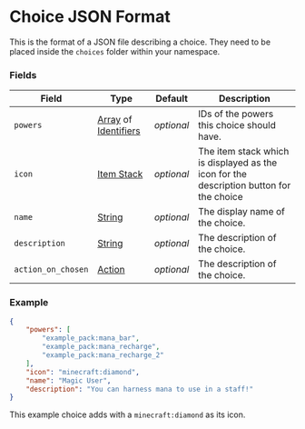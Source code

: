 # Choice JSON Format

This is the format of a JSON file describing a choice. They need to be placed inside the `choices` folder within your namespace.

### Fields

Field  | Type | Default | Description
-------|------|---------|-------------
`powers` | [Array](../data_types/array/) of [Identifiers](../data_types/identifier/) | _optional_ | IDs of the powers this choice should have.
`icon` | [Item Stack](../data_types/item_stack/) | _optional_ | The item stack which is displayed as the icon for the description button for the choice
`name` | [String](../data_types/string/) | _optional_ | The display name of the choice.
`description` | [String](../data_types/string/) | _optional_ | The description of the choice.
`action_on_chosen` | [Action](https://origins.readthedocs.io/en/latest/types/entity_condition_types/) | _optional_ | The description of the choice.

### Example

```json
{
    "powers": [
        "example_pack:mana_bar",
        "example_pack:mana_recharge",
        "example_pack:mana_recharge_2"
    ],
    "icon": "minecraft:diamond",
    "name": "Magic User",
    "description": "You can harness mana to use in a staff!"
}
```
This example choice adds  with a `minecraft:diamond` as its icon.
